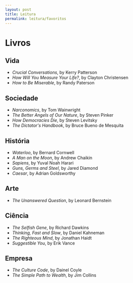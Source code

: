 ```yaml
---
layout: post
title: Leitura
permalink: leitura/favoritos
---
```

<h1>Livros</h1>

<h2>Vida</h2>
<ul>
    <li><i>Crucial Conversations</i>, by Kerry Patterson</li>
    <li><i>How Will You Measure Your Life?</i>, by Clayton Christensen</li>
    <li><i>How to Be Miserable</i>, by Randy Paterson</li>
</ul>
<h2>Sociedade</h2>
<ul>
    <li><i>Narconomics</i>, by Tom Wainwright</li>
    <li><i>The Better Angels of Our Nature</i>, by Steven Pinker</li>
    <li><i>How Democracies Die</i>, by Steven Levitsky</li>
    <li><i>The Dictator's Handbook</i>, by Bruce Bueno de Mesquita</li>
</ul>
<h2>História</h2>
<ul>
    <li><i>Waterloo</i>, by Bernard Cornwell</li>
    <li><i>A Man on the Moon</i>, by Andrew Chaikin</li>
    <li><i>Sapiens</i>, by Yuval Noah Harari</li>
    <li><i>Guns, Germs and Steel</i>, by Jared Diamond</li>
    <li><i>Caesar</i>, by Adrian Goldsworthy</li>
</ul>
<h2>Arte</h2>
<ul>
    <li><i>The Unanswered Question</i>, by Leonard Bernstein</li>
</ul>
<h2>Ciência</h2>
<ul>
    <li><i>The Selfish Gene</i>, by Richard Dawkins</li>
    <li><i>Thinking, Fast and Slow</i>, by Daniel Kahneman</li>
    <li><i>The Righteous Mind</i>, by Jonathan Haidt</li>
    <li><i>Suggestible You</i>, by Erik Vance</li>
</ul>
<h2>Empresa</h2>
<ul>
    <li><i>The Culture Code</i>, by Dainel Coyle</li>
    <li><i>The Simple Path to Wealth</i>, by Jim Collins</li>
</ul>
